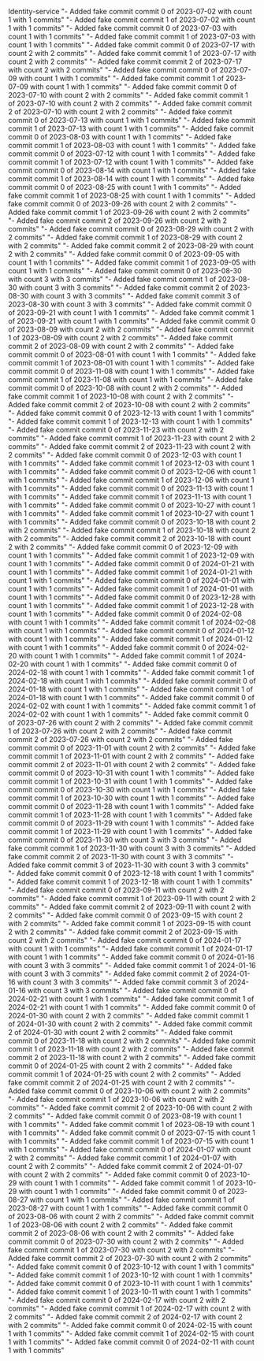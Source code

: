 Identity-service
"- Added fake commit commit 0 of 2023-07-02 with count 1 with 1 commits" 
"- Added fake commit commit 1 of 2023-07-02 with count 1 with 1 commits" 
"- Added fake commit commit 0 of 2023-07-03 with count 1 with 1 commits" 
"- Added fake commit commit 1 of 2023-07-03 with count 1 with 1 commits" 
"- Added fake commit commit 0 of 2023-07-17 with count 2 with 2 commits" 
"- Added fake commit commit 1 of 2023-07-17 with count 2 with 2 commits" 
"- Added fake commit commit 2 of 2023-07-17 with count 2 with 2 commits" 
"- Added fake commit commit 0 of 2023-07-09 with count 1 with 1 commits" 
"- Added fake commit commit 1 of 2023-07-09 with count 1 with 1 commits" 
"- Added fake commit commit 0 of 2023-07-10 with count 2 with 2 commits" 
"- Added fake commit commit 1 of 2023-07-10 with count 2 with 2 commits" 
"- Added fake commit commit 2 of 2023-07-10 with count 2 with 2 commits" 
"- Added fake commit commit 0 of 2023-07-13 with count 1 with 1 commits" 
"- Added fake commit commit 1 of 2023-07-13 with count 1 with 1 commits" 
"- Added fake commit commit 0 of 2023-08-03 with count 1 with 1 commits" 
"- Added fake commit commit 1 of 2023-08-03 with count 1 with 1 commits" 
"- Added fake commit commit 0 of 2023-07-12 with count 1 with 1 commits" 
"- Added fake commit commit 1 of 2023-07-12 with count 1 with 1 commits" 
"- Added fake commit commit 0 of 2023-08-14 with count 1 with 1 commits" 
"- Added fake commit commit 1 of 2023-08-14 with count 1 with 1 commits" 
"- Added fake commit commit 0 of 2023-08-25 with count 1 with 1 commits" 
"- Added fake commit commit 1 of 2023-08-25 with count 1 with 1 commits" 
"- Added fake commit commit 0 of 2023-09-26 with count 2 with 2 commits" 
"- Added fake commit commit 1 of 2023-09-26 with count 2 with 2 commits" 
"- Added fake commit commit 2 of 2023-09-26 with count 2 with 2 commits" 
"- Added fake commit commit 0 of 2023-08-29 with count 2 with 2 commits" 
"- Added fake commit commit 1 of 2023-08-29 with count 2 with 2 commits" 
"- Added fake commit commit 2 of 2023-08-29 with count 2 with 2 commits" 
"- Added fake commit commit 0 of 2023-09-05 with count 1 with 1 commits" 
"- Added fake commit commit 1 of 2023-09-05 with count 1 with 1 commits" 
"- Added fake commit commit 0 of 2023-08-30 with count 3 with 3 commits" 
"- Added fake commit commit 1 of 2023-08-30 with count 3 with 3 commits" 
"- Added fake commit commit 2 of 2023-08-30 with count 3 with 3 commits" 
"- Added fake commit commit 3 of 2023-08-30 with count 3 with 3 commits" 
"- Added fake commit commit 0 of 2023-09-21 with count 1 with 1 commits" 
"- Added fake commit commit 1 of 2023-09-21 with count 1 with 1 commits" 
"- Added fake commit commit 0 of 2023-08-09 with count 2 with 2 commits" 
"- Added fake commit commit 1 of 2023-08-09 with count 2 with 2 commits" 
"- Added fake commit commit 2 of 2023-08-09 with count 2 with 2 commits" 
"- Added fake commit commit 0 of 2023-08-01 with count 1 with 1 commits" 
"- Added fake commit commit 1 of 2023-08-01 with count 1 with 1 commits" 
"- Added fake commit commit 0 of 2023-11-08 with count 1 with 1 commits" 
"- Added fake commit commit 1 of 2023-11-08 with count 1 with 1 commits" 
"- Added fake commit commit 0 of 2023-10-08 with count 2 with 2 commits" 
"- Added fake commit commit 1 of 2023-10-08 with count 2 with 2 commits" 
"- Added fake commit commit 2 of 2023-10-08 with count 2 with 2 commits" 
"- Added fake commit commit 0 of 2023-12-13 with count 1 with 1 commits" 
"- Added fake commit commit 1 of 2023-12-13 with count 1 with 1 commits" 
"- Added fake commit commit 0 of 2023-11-23 with count 2 with 2 commits" 
"- Added fake commit commit 1 of 2023-11-23 with count 2 with 2 commits" 
"- Added fake commit commit 2 of 2023-11-23 with count 2 with 2 commits" 
"- Added fake commit commit 0 of 2023-12-03 with count 1 with 1 commits" 
"- Added fake commit commit 1 of 2023-12-03 with count 1 with 1 commits" 
"- Added fake commit commit 0 of 2023-12-06 with count 1 with 1 commits" 
"- Added fake commit commit 1 of 2023-12-06 with count 1 with 1 commits" 
"- Added fake commit commit 0 of 2023-11-13 with count 1 with 1 commits" 
"- Added fake commit commit 1 of 2023-11-13 with count 1 with 1 commits" 
"- Added fake commit commit 0 of 2023-10-27 with count 1 with 1 commits" 
"- Added fake commit commit 1 of 2023-10-27 with count 1 with 1 commits" 
"- Added fake commit commit 0 of 2023-10-18 with count 2 with 2 commits" 
"- Added fake commit commit 1 of 2023-10-18 with count 2 with 2 commits" 
"- Added fake commit commit 2 of 2023-10-18 with count 2 with 2 commits" 
"- Added fake commit commit 0 of 2023-12-09 with count 1 with 1 commits" 
"- Added fake commit commit 1 of 2023-12-09 with count 1 with 1 commits" 
"- Added fake commit commit 0 of 2024-01-21 with count 1 with 1 commits" 
"- Added fake commit commit 1 of 2024-01-21 with count 1 with 1 commits" 
"- Added fake commit commit 0 of 2024-01-01 with count 1 with 1 commits" 
"- Added fake commit commit 1 of 2024-01-01 with count 1 with 1 commits" 
"- Added fake commit commit 0 of 2023-12-28 with count 1 with 1 commits" 
"- Added fake commit commit 1 of 2023-12-28 with count 1 with 1 commits" 
"- Added fake commit commit 0 of 2024-02-08 with count 1 with 1 commits" 
"- Added fake commit commit 1 of 2024-02-08 with count 1 with 1 commits" 
"- Added fake commit commit 0 of 2024-01-12 with count 1 with 1 commits" 
"- Added fake commit commit 1 of 2024-01-12 with count 1 with 1 commits" 
"- Added fake commit commit 0 of 2024-02-20 with count 1 with 1 commits" 
"- Added fake commit commit 1 of 2024-02-20 with count 1 with 1 commits" 
"- Added fake commit commit 0 of 2024-02-18 with count 1 with 1 commits" 
"- Added fake commit commit 1 of 2024-02-18 with count 1 with 1 commits" 
"- Added fake commit commit 0 of 2024-01-18 with count 1 with 1 commits" 
"- Added fake commit commit 1 of 2024-01-18 with count 1 with 1 commits" 
"- Added fake commit commit 0 of 2024-02-02 with count 1 with 1 commits" 
"- Added fake commit commit 1 of 2024-02-02 with count 1 with 1 commits" 
"- Added fake commit commit 0 of 2023-07-26 with count 2 with 2 commits" 
"- Added fake commit commit 1 of 2023-07-26 with count 2 with 2 commits" 
"- Added fake commit commit 2 of 2023-07-26 with count 2 with 2 commits" 
"- Added fake commit commit 0 of 2023-11-01 with count 2 with 2 commits" 
"- Added fake commit commit 1 of 2023-11-01 with count 2 with 2 commits" 
"- Added fake commit commit 2 of 2023-11-01 with count 2 with 2 commits" 
"- Added fake commit commit 0 of 2023-10-31 with count 1 with 1 commits" 
"- Added fake commit commit 1 of 2023-10-31 with count 1 with 1 commits" 
"- Added fake commit commit 0 of 2023-10-30 with count 1 with 1 commits" 
"- Added fake commit commit 1 of 2023-10-30 with count 1 with 1 commits" 
"- Added fake commit commit 0 of 2023-11-28 with count 1 with 1 commits" 
"- Added fake commit commit 1 of 2023-11-28 with count 1 with 1 commits" 
"- Added fake commit commit 0 of 2023-11-29 with count 1 with 1 commits" 
"- Added fake commit commit 1 of 2023-11-29 with count 1 with 1 commits" 
"- Added fake commit commit 0 of 2023-11-30 with count 3 with 3 commits" 
"- Added fake commit commit 1 of 2023-11-30 with count 3 with 3 commits" 
"- Added fake commit commit 2 of 2023-11-30 with count 3 with 3 commits" 
"- Added fake commit commit 3 of 2023-11-30 with count 3 with 3 commits" 
"- Added fake commit commit 0 of 2023-12-18 with count 1 with 1 commits" 
"- Added fake commit commit 1 of 2023-12-18 with count 1 with 1 commits" 
"- Added fake commit commit 0 of 2023-09-11 with count 2 with 2 commits" 
"- Added fake commit commit 1 of 2023-09-11 with count 2 with 2 commits" 
"- Added fake commit commit 2 of 2023-09-11 with count 2 with 2 commits" 
"- Added fake commit commit 0 of 2023-09-15 with count 2 with 2 commits" 
"- Added fake commit commit 1 of 2023-09-15 with count 2 with 2 commits" 
"- Added fake commit commit 2 of 2023-09-15 with count 2 with 2 commits" 
"- Added fake commit commit 0 of 2024-01-17 with count 1 with 1 commits" 
"- Added fake commit commit 1 of 2024-01-17 with count 1 with 1 commits" 
"- Added fake commit commit 0 of 2024-01-16 with count 3 with 3 commits" 
"- Added fake commit commit 1 of 2024-01-16 with count 3 with 3 commits" 
"- Added fake commit commit 2 of 2024-01-16 with count 3 with 3 commits" 
"- Added fake commit commit 3 of 2024-01-16 with count 3 with 3 commits" 
"- Added fake commit commit 0 of 2024-02-21 with count 1 with 1 commits" 
"- Added fake commit commit 1 of 2024-02-21 with count 1 with 1 commits" 
"- Added fake commit commit 0 of 2024-01-30 with count 2 with 2 commits" 
"- Added fake commit commit 1 of 2024-01-30 with count 2 with 2 commits" 
"- Added fake commit commit 2 of 2024-01-30 with count 2 with 2 commits" 
"- Added fake commit commit 0 of 2023-11-18 with count 2 with 2 commits" 
"- Added fake commit commit 1 of 2023-11-18 with count 2 with 2 commits" 
"- Added fake commit commit 2 of 2023-11-18 with count 2 with 2 commits" 
"- Added fake commit commit 0 of 2024-01-25 with count 2 with 2 commits" 
"- Added fake commit commit 1 of 2024-01-25 with count 2 with 2 commits" 
"- Added fake commit commit 2 of 2024-01-25 with count 2 with 2 commits" 
"- Added fake commit commit 0 of 2023-10-06 with count 2 with 2 commits" 
"- Added fake commit commit 1 of 2023-10-06 with count 2 with 2 commits" 
"- Added fake commit commit 2 of 2023-10-06 with count 2 with 2 commits" 
"- Added fake commit commit 0 of 2023-08-19 with count 1 with 1 commits" 
"- Added fake commit commit 1 of 2023-08-19 with count 1 with 1 commits" 
"- Added fake commit commit 0 of 2023-07-15 with count 1 with 1 commits" 
"- Added fake commit commit 1 of 2023-07-15 with count 1 with 1 commits" 
"- Added fake commit commit 0 of 2024-01-07 with count 2 with 2 commits" 
"- Added fake commit commit 1 of 2024-01-07 with count 2 with 2 commits" 
"- Added fake commit commit 2 of 2024-01-07 with count 2 with 2 commits" 
"- Added fake commit commit 0 of 2023-10-29 with count 1 with 1 commits" 
"- Added fake commit commit 1 of 2023-10-29 with count 1 with 1 commits" 
"- Added fake commit commit 0 of 2023-08-27 with count 1 with 1 commits" 
"- Added fake commit commit 1 of 2023-08-27 with count 1 with 1 commits" 
"- Added fake commit commit 0 of 2023-08-06 with count 2 with 2 commits" 
"- Added fake commit commit 1 of 2023-08-06 with count 2 with 2 commits" 
"- Added fake commit commit 2 of 2023-08-06 with count 2 with 2 commits" 
"- Added fake commit commit 0 of 2023-07-30 with count 2 with 2 commits" 
"- Added fake commit commit 1 of 2023-07-30 with count 2 with 2 commits" 
"- Added fake commit commit 2 of 2023-07-30 with count 2 with 2 commits" 
"- Added fake commit commit 0 of 2023-10-12 with count 1 with 1 commits" 
"- Added fake commit commit 1 of 2023-10-12 with count 1 with 1 commits" 
"- Added fake commit commit 0 of 2023-10-11 with count 1 with 1 commits" 
"- Added fake commit commit 1 of 2023-10-11 with count 1 with 1 commits" 
"- Added fake commit commit 0 of 2024-02-17 with count 2 with 2 commits" 
"- Added fake commit commit 1 of 2024-02-17 with count 2 with 2 commits" 
"- Added fake commit commit 2 of 2024-02-17 with count 2 with 2 commits" 
"- Added fake commit commit 0 of 2024-02-15 with count 1 with 1 commits" 
"- Added fake commit commit 1 of 2024-02-15 with count 1 with 1 commits" 
"- Added fake commit commit 0 of 2024-02-11 with count 1 with 1 commits" 

